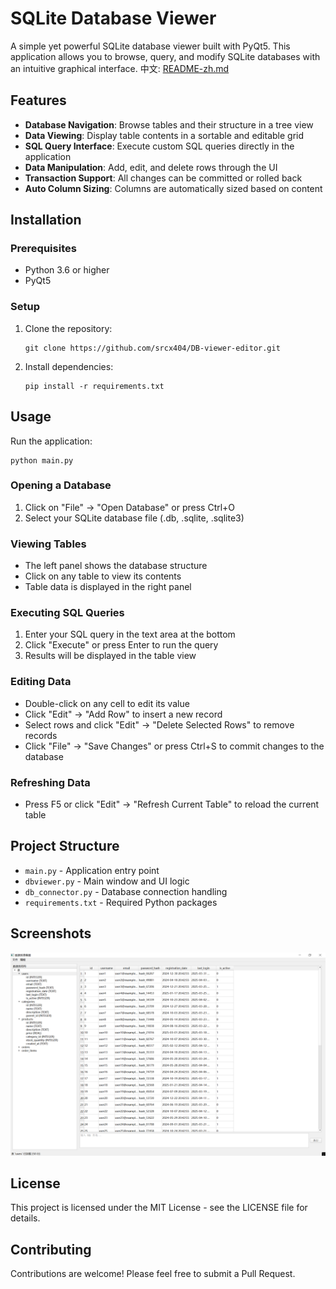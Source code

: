 # SQLite Database Viewer

A simple yet powerful SQLite database viewer built with PyQt5. This application allows you to browse, query, and modify SQLite databases with an intuitive graphical interface.
中文: [README-zh.md](README-zh.md)

## Features

- **Database Navigation**: Browse tables and their structure in a tree view
- **Data Viewing**: Display table contents in a sortable and editable grid
- **SQL Query Interface**: Execute custom SQL queries directly in the application
- **Data Manipulation**: Add, edit, and delete rows through the UI
- **Transaction Support**: All changes can be committed or rolled back
- **Auto Column Sizing**: Columns are automatically sized based on content

## Installation

### Prerequisites

- Python 3.6 or higher
- PyQt5

### Setup

1. Clone the repository:
   ```
   git clone https://github.com/srcx404/DB-viewer-editor.git
   ```

2. Install dependencies:
   ```
   pip install -r requirements.txt
   ```

## Usage

Run the application:
```
python main.py
```

### Opening a Database
1. Click on "File" → "Open Database" or press Ctrl+O
2. Select your SQLite database file (.db, .sqlite, .sqlite3)

### Viewing Tables
- The left panel shows the database structure
- Click on any table to view its contents
- Table data is displayed in the right panel

### Executing SQL Queries
1. Enter your SQL query in the text area at the bottom
2. Click "Execute" or press Enter to run the query
3. Results will be displayed in the table view

### Editing Data
- Double-click on any cell to edit its value
- Click "Edit" → "Add Row" to insert a new record
- Select rows and click "Edit" → "Delete Selected Rows" to remove records
- Click "File" → "Save Changes" or press Ctrl+S to commit changes to the database

### Refreshing Data
- Press F5 or click "Edit" → "Refresh Current Table" to reload the current table

## Project Structure

- `main.py` - Application entry point
- `dbviewer.py` - Main window and UI logic
- `db_connector.py` - Database connection handling
- `requirements.txt` - Required Python packages

## Screenshots

![Screenshot.png](./assets/test.png)

## License

This project is licensed under the MIT License - see the LICENSE file for details.

## Contributing

Contributions are welcome! Please feel free to submit a Pull Request.

